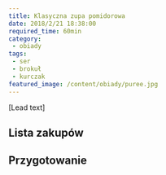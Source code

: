 ```yaml
---
title: Klasyczna zupa pomidorowa
date: 2018/2/21 18:38:00
required_time: 60min
category:
 - obiady
tags:
 - ser
 - brokuł
 - kurczak
featured_image: /content/obiady/puree.jpg
---
```


[Lead text]

<!-- more -->

## Lista zakupów



## Przygotowanie

